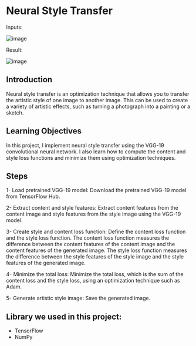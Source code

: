 
# Neural Style Transfer
Inputs:

![image](https://github.com/hosnahoseini/Neural_style_transfer/assets/75449318/0d0f581b-b71d-448b-a889-f4b4dc2dd92c)


Result:

![image](https://github.com/hosnahoseini/Neural_style_transfer/assets/75449318/7dd4b371-9a63-49d4-82fe-77e1ffad1491)

## Introduction
Neural style transfer is an optimization technique that allows you to transfer the artistic style of one image to another image. This can be used to create a variety of artistic effects, such as turning a photograph into a painting or a sketch.

## Learning Objectives
In this project, I implement neural style transfer using the VGG-19 convolutional neural network. I also learn how to compute the content and style loss functions and minimize them using optimization techniques.

## Steps
1- Load pretrained VGG-19 model: Download the pretrained VGG-19 model from TensorFlow Hub.

2- Extract content and style features: Extract content features from the content image and style features from the style image using the VGG-19 model.

3- Create style and content loss function: Define the content loss function and the style loss function. The content loss function measures the difference between the content features of the content image and the content features of the generated image. The style loss function measures the difference between the style features of the style image and the style features of the generated image.

4- Minimize the total loss: Minimize the total loss, which is the sum of the content loss and the style loss, using an optimization technique such as Adam.

5- Generate artistic style image: Save the generated image.

## Library we used in this project:
- TensorFlow
- NumPy
